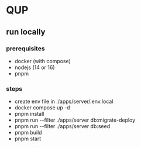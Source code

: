 # QUP

## run locally

### prerequisites

- docker (with compose)
- nodejs (14 or 16)
- pnpm

### steps

- create env file in ./apps/server/.env.local
- docker compose up -d
- pnpm install
- pnpm run --filter ./apps/server db:migrate-deploy
- pnpm run --filter ./apps/server db:seed
- pnpm build
- pnpm start
